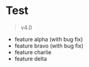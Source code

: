 # Test

> v4.0

- feature alpha (with bug fix)
- feature bravo (with bug fix)
- feature charlie
- feature delta
